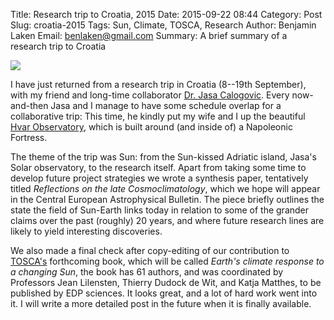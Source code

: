 Title: Research trip to Croatia, 2015
Date: 2015-09-22 08:44
Category: Post
Slug: croatia-2015
Tags: Sun, Climate, TOSCA, Research
Author: Benjamin Laken
Email: benlaken@gmail.com
Summary: A brief summary of a research trip to Croatia

![](./theme/images/Ben_Jasa.jpg)

I have just returned from a research trip in Croatia (8--19th
September), with my friend and long-time collaborator [Dr. Jasa
Calogovic](http://oh.geof.unizg.hr/index.php/about-hvar-observatory/staff/jasa).
Every now-and-then Jasa and I manage to have some schedule overlap for a
collaborative trip: This time, he kindly put my wife and I up the
beautiful [Hvar Observatory](http://oh.geof.unizg.hr), which is built
around (and inside of) a Napoleonic Fortress.

The theme of the trip was Sun: from the Sun-kissed Adriatic island,
Jasa's Solar observatory, to the research itself. Apart from taking some
time to develop future project strategies we wrote a synthesis paper,
tentatively titled *Reflections on the late Cosmoclimatology*, which we
hope will appear in the Central European Astrophysical Bulletin. The
piece briefly outlines the state the field of Sun-Earth links today in
relation to some of the grander claims over the past (roughly) 20 years,
and where future research lines are likely to yield interesting
discoveries.

We also made a final check after copy-editing of our contribution to
[TOSCA's](http://lpc2e.cnrs-orleans.fr/~ddwit/TOSCA/TOSCA/Home.html)
forthcoming book, which will be called *Earth's climate response to a
changing Sun*, the book has 61 authors, and was coordinated by
Professors Jean Lilensten, Thierry Dudock de Wit, and Katja Matthes, to
be published by EDP sciences. It looks great, and a lot of hard work
went into it. I will write a more detailed post in the future when it is
finally available.
